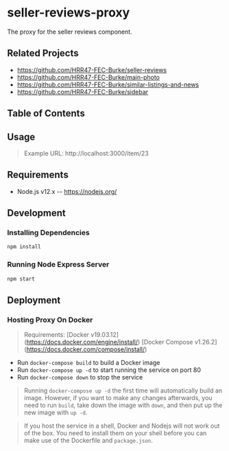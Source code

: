 # seller-reviews-proxy
The proxy for the seller reviews component.

## Related Projects

- https://github.com/HRR47-FEC-Burke/seller-reviews
- https://github.com/HRR47-FEC-Burke/main-photo
- https://github.com/HRR47-FEC-Burke/similar-listings-and-news
- https://github.com/HRR47-FEC-Burke/sidebar

## Table of Contents

## Usage

> Example URL: http://localhost:3000/item/23

## Requirements

- Node.js v12.x
-- https://nodejs.org/

## Development

### Installing Dependencies
```sh
npm install
```

### Running Node Express Server

```sh
npm start
```

## Deployment

### Hosting Proxy On Docker
> Requirements:
> [Docker v19.03.12] (https://docs.docker.com/engine/install/)
> [Docker Compose v1.26.2] (https://docs.docker.com/compose/install/)

- Run ```docker-compose build``` to build a Docker image
- Run ```docker-compose up -d``` to start running the service on port 80
- Run ```docker-compose down``` to stop the service

> Running ```docker-compose up -d``` the first time will automatically build an image.
> However, if you want to make any changes afterwards, you need to run ```build```,
> take down the image with ```down```, and then put up the new image with ```up -d```.

> If you host the service in a shell, Docker and Nodejs will not work out of the box.
> You need to install them on your shell before you can make use of the Dockerfile and ```package.json```.
